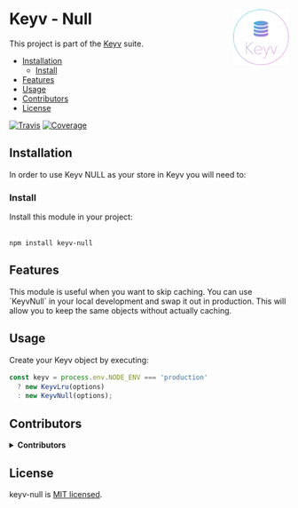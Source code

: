 <h1 id="keyv-null-img-align-right-src-logo-svg-alt-keyv-logo-title-keyv-logo-width-100-">Keyv - Null <img align="right" src="./logo.svg" alt="Keyv logo" title="Keyv logo" width="100"></h1>
<p>This project is part of the <a href="https://www.npmjs.com/package/keyv">Keyv</a> suite.</p>
<!-- toc -->
<ul>
<li><a href="#installation">Installation</a><ul>
<li><a href="#install">Install</a></li>
</ul>
</li>
<li><a href="#features">Features</a></li>
<li><a href="#usage">Usage</a></li>
<li><a href="#contributors">Contributors</a></li>
<li><a href="#license">License</a></li>
</ul>
<!-- tocstop -->
<p><a href="https://travis-ci.org/e0ipso/keyv-null/"><img src="https://img.shields.io/travis/e0ipso/keyv-null.svg?style=flat-square" alt="Travis"></a> <a href="https://coveralls.io/github/e0ipso/keyv-null/"><img src="https://img.shields.io/coveralls/github/e0ipso/keyv-null.svg?style=flat-square" alt="Coverage"></a></p>
<h2 id="installation">Installation</h2>
<p>In order to use Keyv NULL as your store in Keyv you will need to:</p>
<h3 id="install">Install</h3>
<p>Install this module in your project:</p>
<pre><code>
npm install keyv-null
</code></pre>
<h2 id="features">Features</h2>
<p>This module is useful when you want to skip caching. You can use `KeyvNull` in your local development and swap it out in production. This will allow you to keep the same objects without actually caching.</p>
<h2 id="usage">Usage</h2>
<p>Create your Keyv object by executing:</p>

```js
const keyv = process.env.NODE_ENV === 'production'
  ? new KeyvLru(options)
  : new KeyvNull(options);
```
<h2 id="contributors">Contributors</h2>
<details>
<summary><strong>Contributors</strong></summary><br>
<a title="Engineer and programmer focused on online applications." href="https://github.com/e0ipso">
  <img align="left" src="https://avatars0.githubusercontent.com/u/1140906?s=24">
</a>
<strong>Mateu Aguiló Bosch</strong>
<br><br>
</details>

<h2 id="license">License</h2>
<p>keyv-null is <a href="./LICENSE">MIT licensed</a>.</p>
